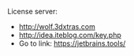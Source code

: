 License server: 
- http://wolf.3dxtras.com
- http://idea.iteblog.com/key.php
- Go to link: https://jetbrains.tools/